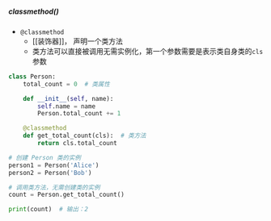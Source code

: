 ##### classmethod()
- `@classmethod`
	- [[装饰器]]， 声明一个类方法
	- 类方法可以直接被调用无需实例化，第一个参数需要是表示类自身类的`cls`参数
```python
class Person:
    total_count = 0  # 类属性

    def __init__(self, name):
        self.name = name
        Person.total_count += 1

    @classmethod
    def get_total_count(cls):  # 类方法
        return cls.total_count

# 创建 Person 类的实例
person1 = Person('Alice')
person2 = Person('Bob')

# 调用类方法，无需创建类的实例
count = Person.get_total_count()

print(count)  # 输出：2

```